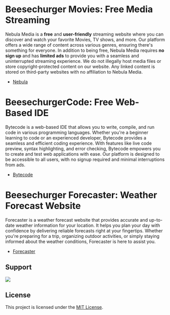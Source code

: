 # Beesechurger Movies: Free Media Streaming

Nebula Media is a **free** and **user-friendly** streaming website where you can discover and watch your favorite Movies, TV shows, and more. Our platform offers a wide range of content across various genres, ensuring there's something for everyone. In addition to being free, Nebula Media requires **no sign up** and has **limited ads** to provide you with a seamless and uninterrupted streaming experience. We do not illegally host media files or store copyright-protected content on our website. Any linked content is stored on third-party websites with no affiliation to Nebula Media.

- [Nebula](https://byt3w1z4rd.github.io/Nebula)

# BeesechurgerCode: Free Web-Based IDE

Bytecode is a web-based IDE that allows you to write, compile, and run code in various programming languages. Whether you're a beginner learning to code or an experienced developer, Bytecode provides a seamless and efficient coding experience. With features like live code preview, syntax highlighting, and error checking, Bytecode empowers you to create and test web applications with ease. Our platform is designed to be accessible to all users, with no signup required and minimal interruptions from ads.

- [Bytecode](https://byt3w1z4rd.github.io/Bytecode)

# Beesechurger Forecaster: Weather Forecast Website

Forecaster is a weather forecast website that provides accurate and up-to-date weather information for your location. It helps you plan your day with confidence by delivering reliable forecasts right at your fingertips. Whether you're preparing for a trip, organizing outdoor activities, or simply staying informed about the weather conditions, Forecaster is here to assist you.

- [Forecaster](https://byt3w1z4rd.github.io/Forecaster)

## Support

<a href="https://www.buymeacoffee.com/BYT3W1Z4RD" target="_blank"><img src="https://img.buymeacoffee.com/button-api/?text=Donate%20To Byte Wizard&button_colour=121212&font_colour=ffffff&font_family=Inter&outline_colour=980fff&coffee_colour=980fff"></a>

## License

This project is licensed under the [MIT License](https://github.com/BYT3W1Z4RD/byt3w1z4rd.github.io/blob/main/LICENSE).
